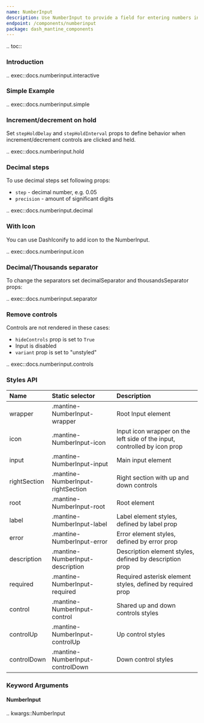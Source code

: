 ```yaml
---
name: NumberInput
description: Use NumberInput to provide a field for entering numbers in your app with ability to set min, max and step.
endpoint: /components/numberinput
package: dash_mantine_components
---
```


.. toc::

### Introduction


.. exec::docs.numberinput.interactive

### Simple Example

.. exec::docs.numberinput.simple

### Increment/decrement on hold

Set `stepHoldDelay` and `stepHoldInterval` props to define behavior when increment/decrement controls are clicked and 
held.

.. exec::docs.numberinput.hold

### Decimal steps

To use decimal steps set following props:
* `step` - decimal number, e.g. 0.05
* `precision` - amount of significant digits

.. exec::docs.numberinput.decimal

### With Icon

You can use DashIconify to add icon to the NumberInput.

.. exec::docs.numberinput.icon


### Decimal/Thousands separator

To change the separators set decimalSeparator and thousandsSeparator props:

.. exec::docs.numberinput.separator



### Remove controls

Controls are not rendered in these cases:

- `hideControls` prop is set to `True`
- Input is disabled
- `variant` prop is set to "unstyled"

.. exec::docs.numberinput.controls

### Styles API

| Name         | Static selector                   | Description                                                               |
|:-------------|:----------------------------------|:--------------------------------------------------------------------------|
| wrapper      | .mantine-NumberInput-wrapper      | Root Input element                                                        |
| icon         | .mantine-NumberInput-icon         | Input icon wrapper on the left side of the input, controlled by icon prop |
| input        | .mantine-NumberInput-input        | Main input element                                                        |
| rightSection | .mantine-NumberInput-rightSection | Right section with up and down controls                                   |
| root         | .mantine-NumberInput-root         | Root element                                                              |
| label        | .mantine-NumberInput-label        | Label element styles, defined by label prop                               |
| error        | .mantine-NumberInput-error        | Error element styles, defined by error prop                               |
| description  | .mantine-NumberInput-description  | Description element styles, defined by description prop                   |
| required     | .mantine-NumberInput-required     | Required asterisk element styles, defined by required prop                |
| control      | .mantine-NumberInput-control      | Shared up and down controls styles                                        |
| controlUp    | .mantine-NumberInput-controlUp    | Up control styles                                                         |
| controlDown  | .mantine-NumberInput-controlDown  | Down control styles                                                       |

### Keyword Arguments

#### NumberInput

.. kwargs::NumberInput
